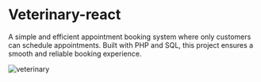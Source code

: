 # Veterinary-react


A simple and efficient appointment booking system where only customers can schedule appointments. Built with PHP and SQL, this project ensures a smooth and reliable booking experience.

![veterinary](https://github.com/user-attachments/assets/2c4a5ddb-29c2-4311-b45a-fec6b2b2249c)


